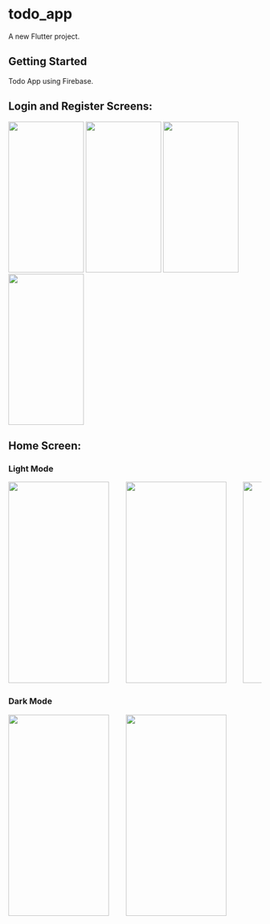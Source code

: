 # todo_app

A new Flutter project.

## Getting Started

Todo App using Firebase.


## Login and Register Screens:
<img src="https://user-images.githubusercontent.com/96204940/188313812-be51654f-82b9-40e1-886a-5429c4b8a35a.png" width="150" height="300"> <img src="https://user-images.githubusercontent.com/96204940/188313828-bff02c13-d2d0-47ad-9d65-9afc55c07614.png" width="150" height="300">  <img src="https://user-images.githubusercontent.com/96204940/188314021-b7719f3b-8145-4626-9e8f-3065ac7a4bd2.png" width="150" height="300"> <img src="https://user-images.githubusercontent.com/96204940/188314026-c53645bd-f3d9-4725-a5ff-bb557276bc41.png" width="150" height="300">

## Home Screen:
### Light Mode
<pre>
<img src="https://user-images.githubusercontent.com/96204940/188314717-8ee593ba-3f13-44b4-9fd7-fb46d9cc756d.png" width="200" height="400">    <img src="https://user-images.githubusercontent.com/96204940/188314716-4945f8aa-629d-4a48-a29b-681ccccf387f.png" width="200" height="400">    <img src="https://user-images.githubusercontent.com/96204940/188314721-ff9a83ab-4ffe-4c08-aeae-5f5ba67f64bb.png" width="200" height="400">  <img src="https://user-images.githubusercontent.com/96204940/188314722-631dfd83-d21c-4c18-b551-fbb2a0ef5a1e.png" width="200" height="400">
</pre>
### Dark Mode
<pre>
<img src="https://user-images.githubusercontent.com/96204940/188314891-d0275e1a-aa02-41e3-a40f-817488258b9a.png" width="200" height="400">    <img src="https://user-images.githubusercontent.com/96204940/188314892-daf3cfc2-1f48-4fdc-b68d-9c9a8048c659.png" width="200" height="400">    <img src="https://user-
</pre>
